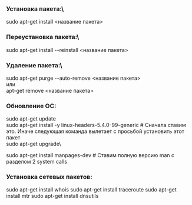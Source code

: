 ### Установка пакета:\
sudo apt-get install <название пакета>

### Переустановка пакета:\
sudo apt-get install --reinstall <название пакета>

### Удаление пакета:\
sudo apt-get purge --auto-remove <название пакета>\
или\
apt-get remove <название пакета>

### Обновление ОС:
sudo apt-get update\
sudo apt-get install -y linux-headers-5.4.0-99-generic  # Сначала ставим это. Иначе следующая команда вылетает с просьбой установить этот пакет\
sudo apt-get upgrade\


sudo apt-get install manpages-dev  # Ставим полную версию man с разделом 2 system calls

### Установка сетевых пакетов:
sudo apt-get install whois
sudo apt-get install traceroute
sudo apt-get install mtr
sudo apt-get install dnsutils
